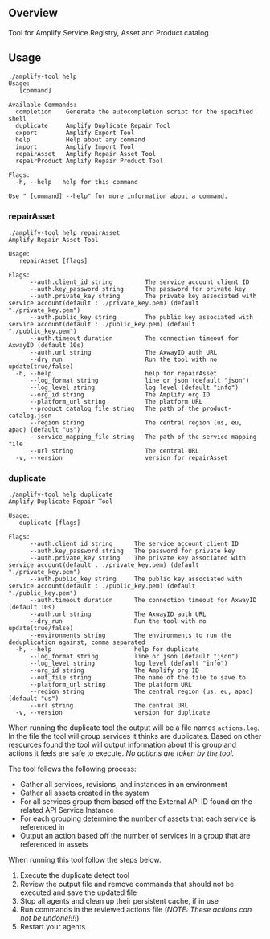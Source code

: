 ## Overview

Tool for Amplify Service Registry, Asset and Product catalog

## Usage

```
./amplify-tool help
Usage:
   [command]

Available Commands:
  completion    Generate the autocompletion script for the specified shell
  duplicate     Amplify Duplicate Repair Tool
  export        Amplify Export Tool
  help          Help about any command
  import        Amplify Import Tool
  repairAsset   Amplify Repair Asset Tool
  repairProduct Amplify Repair Product Tool

Flags:
  -h, --help   help for this command

Use " [command] --help" for more information about a command.
```

### repairAsset

```
./amplify-tool help repairAsset
Amplify Repair Asset Tool

Usage:
   repairAsset [flags]

Flags:
      --auth.client_id string         The service account client ID
      --auth.key_password string      The password for private key
      --auth.private_key string       The private key associated with service account(default : ./private_key.pem) (default "./private_key.pem")
      --auth.public_key string        The public key associated with service account(default : ./public_key.pem) (default "./public_key.pem")
      --auth.timeout duration         The connection timeout for AxwayID (default 10s)
      --auth.url string               The AxwayID auth URL
      --dry_run                       Run the tool with no update(true/false)
  -h, --help                          help for repairAsset
      --log_format string             line or json (default "json")
      --log_level string              log level (default "info")
      --org_id string                 The Amplify org ID
      --platform_url string           The platform URL
      --product_catalog_file string   The path of the product-catalog.json
      --region string                 The central region (us, eu, apac) (default "us")
      --service_mapping_file string   The path of the service mapping file
      --url string                    The central URL
  -v, --version                       version for repairAsset
```

### duplicate

```
./amplify-tool help duplicate 
Amplify Duplicate Repair Tool

Usage:
   duplicate [flags]

Flags:
      --auth.client_id string      The service account client ID
      --auth.key_password string   The password for private key
      --auth.private_key string    The private key associated with service account(default : ./private_key.pem) (default "./private_key.pem")
      --auth.public_key string     The public key associated with service account(default : ./public_key.pem) (default "./public_key.pem")
      --auth.timeout duration      The connection timeout for AxwayID (default 10s)
      --auth.url string            The AxwayID auth URL
      --dry_run                    Run the tool with no update(true/false)
      --environments string        The environments to run the deduplication against, comma separated
  -h, --help                       help for duplicate
      --log_format string          line or json (default "json")
      --log_level string           log level (default "info")
      --org_id string              The Amplify org ID
      --out_file string            The name of the file to save to
      --platform_url string        The platform URL
      --region string              The central region (us, eu, apac) (default "us")
      --url string                 The central URL
  -v, --version                    version for duplicate
```

When running the duplicate tool the output will be a file names `actions.log`. In the file the tool will group services it thinks are duplicates. Based on other resources found the tool will output information about this group and actions it feels are safe to execute. *No actions are taken by the tool.*

The tool follows the following process:

* Gather all services, revisions, and instances in an environment
* Gather all assets created in the system
* For all services group them based off the External API ID found on the related API Service Instance
* For each grouping determine the number of assets that each service is referenced in
* Output an action based off the number of services in a group that are referenced in assets

When running this tool follow the steps below.

1. Execute the duplicate detect tool
2. Review the output file and remove commands that should not be executed and save the updated file
3. Stop all agents and clean up their persistent cache, if in use
4. Run commands in the reviewed actions file (*NOTE: These actions can not be undone!!!!*)
5. Restart your agents